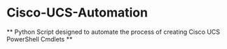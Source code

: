 Cisco-UCS-Automation
====================

** Python Script designed to automate the process of creating Cisco UCS PowerShell Cmdlets ** 

